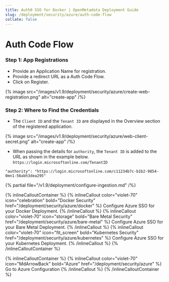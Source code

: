 ```yaml
---
title: Auth0 SSO for Docker | OpenMetadata Deployment Guide
slug: /deployment/security/azure/auth-code-flow
collate: false
---
```


# Auth Code Flow


### Step 1: App Registrations

- Provide an Application Name for registration.
- Provide a redirect URL as a Auth Code Flow. 
- Click on Register.

{% image src="/images/v1.9/deployment/security/azure/create-web-registration.png" alt="create-app" /%}



### Step 2: Where to Find the Credentials

- The `Client ID` and the `Tenant ID` are displayed in the Overview section of the registered application.

{% image src="/images/v1.9/deployment/security/azure/web-client-secret.png" alt="create-app" /%}

- When passing the details for `authority`, the `Tenant ID` is added to the URL as shown in the example
  below. `https://login.microsoftonline.com/TenantID`

```commandline
"authority": "https://login.microsoftonline.com/c11234b7c-b1b2-9854-0mn1-56abh3dea295"
```

{% partial file="/v1.9/deployment/configure-ingestion.md" /%}


{% inlineCalloutContainer %}
  {% inlineCallout
    color="violet-70"
    icon="celebration"
    bold="Docker Security"
    href="/deployment/security/azure/docker" %}
    Configure Azure SSO for your Docker Deployment.
  {% /inlineCallout %}
  {% inlineCallout
    color="violet-70"
    icon="storage"
    bold="Bare Metal Security"
    href="/deployment/security/azure/bare-metal" %}
    Configure Azure SSO for your Bare Metal Deployment.
  {% /inlineCallout %}
  {% inlineCallout
    color="violet-70"
    icon="fit_screen"
    bold="Kubernetes Security"
    href="/deployment/security/azure/kubernetes" %}
    Configure Azure SSO for your Kubernetes Deployment.
  {% /inlineCallout %}
{% /inlineCalloutContainer %}


{% inlineCalloutContainer %}
  {% inlineCallout
    color="violet-70"
    icon="MdArrowBack"
    bold="Azure"
    href="/deployment/security/azure" %}
    Go to Azure Configuration
  {% /inlineCallout %}
{% /inlineCalloutContainer %}